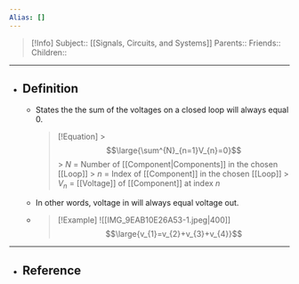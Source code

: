 ```yaml
---
Alias: []
---
```

> [!Info]
> Subject:: [[Signals, Circuits, and Systems]]
> Parents:: 
> Friends:: 
> Children:: 
---
- ## Definition
	- States the the sum of the voltages on a closed loop will always equal 0.
		> [!Equation]
		  > $$\large{\sum^{N}_{n=1}V_{n}=0}$$
		  > $N$ = Number of [[Component|Components]] in the chosen [[Loop]]
		  > $n$ = Index of [[Component]] in the chosen [[Loop]]
		  > $V_{n}$ = [[Voltage]] of [[Component]] at index $n$
	- In other words, voltage in will always equal voltage out.
	- > [!Example] 
	  > ![[IMG_9EAB10E26A53-1.jpeg|400]]
	  > $$\large{v_{1}=v_{2}+v_{3}+v_{4}}$$
---
- ## Reference